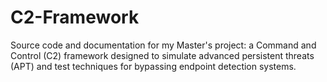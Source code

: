 # C2-Framework
Source code and documentation for my Master's project: a Command and Control (C2) framework designed to simulate advanced persistent threats (APT) and test techniques for bypassing endpoint detection systems. 
